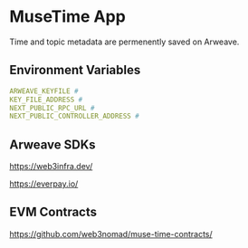 # MuseTime App

Time and topic metadata are permenently saved on Arweave.

## Environment Variables

```yaml
ARWEAVE_KEYFILE #
KEY_FILE_ADDRESS #
NEXT_PUBLIC_RPC_URL #
NEXT_PUBLIC_CONTROLLER_ADDRESS #
```

## Arweave SDKs

https://web3infra.dev/

https://everpay.io/


## EVM Contracts

https://github.com/web3nomad/muse-time-contracts/

